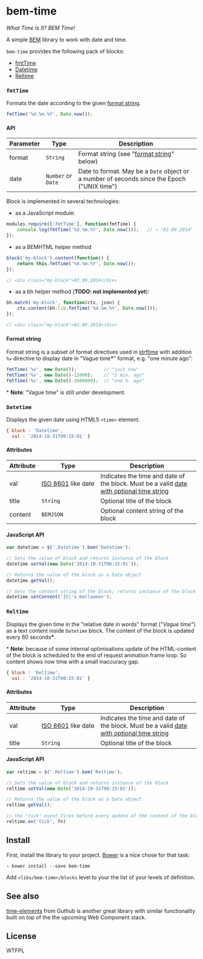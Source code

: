 bem-time
========

_What Time Is It? BEM Time!_

A simple [BEM][beminfo] library to work with date and time.

`bem-time` provides the following pack of blocks:

- [fmtTime](#fmttime)
- [Datetime](#datetime)
- [Reltime](#reltime)

### `fmtTime`

Formats the date according to the given [format string](#formatstring).

~~~js
fmtTime('%d.%m.%Y', Date.now());
~~~

#### API

| Parameter | Type | Description |
|-----------|------|-------------|
| format | `String` | Format string (see "[format string](#formatstring)" below) |
| date | `Number` or `Date` | Date to format. May be a `Date` object or a number of seconds since the Epoch ("UNIX time") |

Block is implemented in several technologies:

- as a JavaScript module:

~~~js
modules.require(['fmtTime'], function(fmtTime) {
    console.log(fmtTime('%d.%m.%Y', Date.now()));   // → "02.09.2014"
});
~~~

- as a BEMHTML helper method

~~~js
block('my-block').content(function() {
    return this.fmtTime('%d.%m.%Y', Date.now());
});

// <div class="my-block">02.09.2014</div>
~~~

- as a bh helper method (**TODO: not implemented yet**):

~~~js
bh.match('my-block', function(ctx, json) {
    ctx.content(bh.lib.fmtTime('%d.%m.%Y', Date.now()));
});

// <div class="my-block">02.09.2014</div>
~~~

#### Format string

Format string is a subset of format directives used in [strftime][strftime]
with addition `%v` directive to display date in "Vague time<b>*</b>" format,
e.g. "one minute ago":

~~~js
fmtTime('%v', new Date());          // "just now"
fmtTime('%v', new Date()-12000);    // "2 min. ago"
fmtTime('%v', new Date()-3600000);  // "one h. ago"
~~~

\* **Note**: "Vague time" is still under development.

### `Datetime`

Displays the given date using HTML5 `<time>` element.

~~~js
{ block : 'Datetime',
  val : '2014-10-31T00:15:01' }
~~~

#### Attributes

| Attribute | Type | Description |
|-----------|------|--------------|
| val | <nobr>[ISO 8601](http://en.wikipedia.org/wiki/ISO_8601) like date</nobr> | Indicates the time and date of the block. Must be a valid [date with optional time string](http://www.w3.org/TR/html-markup/datatypes.html#common.data.datetime)|
| title | `String` | Optional title of the block |
| content | `BEMJSON` | Optional content string of the block |

#### JavaScript API

~~~js
var datetime = $('.Datetime').bem('Datetime');

// Sets the value of block and returns instance of the block
datetime.setVal(new Date('2014-10-31T00:15:01'));

// Returns the value of the block as a Date object
datetime.getVal();

// Sets the content string of the block; returns instance of the block
datetime.setContent('It\'s Halloween');
~~~

<a id="Reltime"></a>
### `Reltime`

Displays the given time in the "relative date in words" format ("*Vague time*")
as a text content inside `Datetime` block. The content of the block is updated
every 60 seconds<b>*</b>.

\* **Note**: because of some internal optimisations update of the HTML-content
of the block is scheduled to the end of request animation frame loop.
So content shows now time with a small inaccuracy gap.

~~~js
{ block : 'Reltime',
  val : '2014-10-31T00:15:01' }
~~~

#### Attributes

| Attribute | Type | Description |
|-----------|------|--------------|
| val | <nobr>[ISO 8601](http://en.wikipedia.org/wiki/ISO_8601) like date</nobr> | Indicates the time and date of the block. Must be a valid [date with optional time string](http://www.w3.org/TR/html-markup/datatypes.html#common.data.datetime)|
| title | `String` | Optional title of the block |

#### JavaScript API

~~~js
var reltime = $('.Reltime').bem('Reltime');

// Sets the value of block and returns instance of the block
reltime.setVal(new Date('2014-10-31T00:15:01'));

// Returns the value of the block as a Date object
reltime.getVal();

// the "tick" event fires before every update of the content of the block
reltime.on('tick', fn)
~~~

## Install

First, install the library to your project. [Bower][bower] is a nice chose for
that task:

~~~
› bower install --save bem-time
~~~

Add `<libs/bem-time>/blocks` level to your the list of your levels of definition.

## See also

[time-elements](https://github.com/github/time-elements) from Guthub is another
great library with similar functionality built on top of the the upcoming
Web Component stack.

## License

WTFPL

[beminfo]: http://bem.info
[bower]: http://bower.io
[strftime]: http://man7.org/linux/man-pages/man3/strftime.3.html
